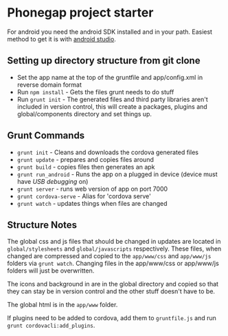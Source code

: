 Phonegap project starter
========================

For android you need the android SDK installed and in your path. Easiest method to get it is with [android studio](http://developer.android.com/sdk/index.html).

Setting up directory structure from git clone
---------------------------------------------
* Set the app name at the top of the gruntfile and app/config.xml in reverse domain format
* Run `npm install` - Gets the files grunt needs to do stuff
* Run `grunt init` - The generated files and third party libraries aren't included in version control, this will create a packages, plugins and global/components directory and set things up.


Grunt Commands
--------------
* `grunt init` - Cleans and downloads the cordova generated files
* `grunt update` - prepares and copies files around
* `grunt build` - copies files then generates an apk
* `grunt run_android` - Runs the app on a plugged in device (device must have *USB debugging* on)
* `grunt server` - runs web version of app on port 7000
* `grunt cordova-serve` - Alias for 'cordova serve'
* `grunt watch` - updates things when files are changed

Structure Notes
---------------
The global css and js files that should be changed in updates are located in `global/stylesheets` and `global/javascripts` respectively. These files, when changed are compressed and copied to the `app/www/css` and `app/www/js` folders via `grunt watch`. Changing files in the app/www/css or app/www/js folders will just be overwritten.

The icons and background in are in the global directory and copied so that they can stay be in version control and the other stuff doesn't have to be.

The global html is in the `app/www` folder.

If plugins need to be added to cordova, add them to `gruntfile.js` and run `grunt cordovacli:add_plugins`.